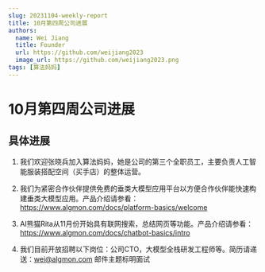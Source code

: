 ```yaml
---
slug: 20231104-weekly-report
title: 10月第四周公司进展
authors:
  name: Wei Jiang
  title: Founder
  url: https://github.com/weijiang2023
  image_url: https://github.com/weijiang2023.png
tags: [算法妈妈]
---
```


# 10月第四周公司进展
## 具体进展

1. 我们欢迎张晓兵加入算法妈妈，她是公司的第三个全职员工，主要负责人工智能服装搭配空间（买手店）的整体运营。

2. 我们为紧密合作伙伴提供免费的垂类大模型应用平台以方便合作伙伴能快速构建垂类大模型应用。产品介绍请参看：https://www.algmon.com/docs/platform-basics/welcome

3. AI熊猫Rita从11月份开始具有联网搜索，总结网页等功能。产品介绍请参看：https://www.algmon.com/docs/chatbot-basics/intro

4. 我们目前开放招聘以下岗位：公司CTO，大模型全栈研发工程师等。简历请递送：wei@algmon.com 邮件主题标明面试